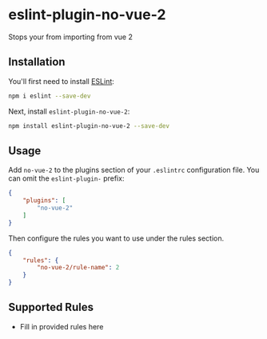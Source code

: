 # eslint-plugin-no-vue-2

Stops your from importing from vue 2

## Installation

You'll first need to install [ESLint](https://eslint.org/):

```sh
npm i eslint --save-dev
```

Next, install `eslint-plugin-no-vue-2`:

```sh
npm install eslint-plugin-no-vue-2 --save-dev
```

## Usage

Add `no-vue-2` to the plugins section of your `.eslintrc` configuration file. You can omit the `eslint-plugin-` prefix:

```json
{
    "plugins": [
        "no-vue-2"
    ]
}
```


Then configure the rules you want to use under the rules section.

```json
{
    "rules": {
        "no-vue-2/rule-name": 2
    }
}
```

## Supported Rules

* Fill in provided rules here



